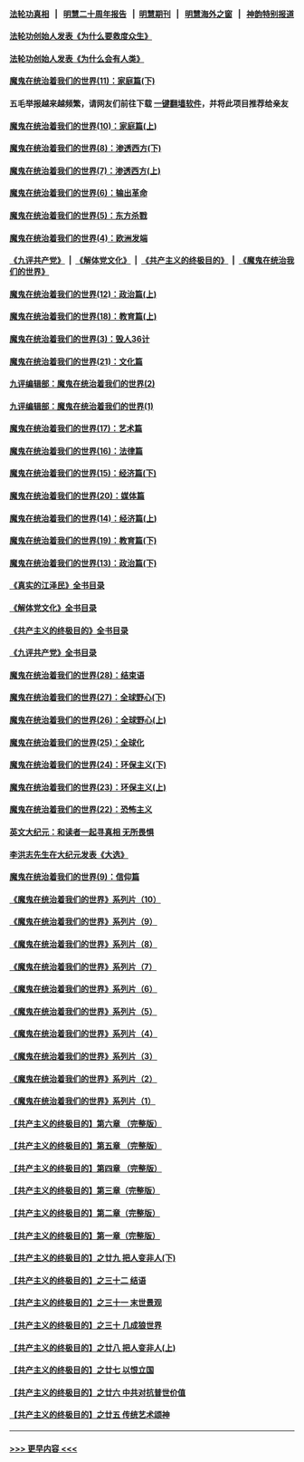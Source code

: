 #### [法轮功真相](https://github.com/gfw-breaker/truth/blob/master/README.md?t=0) &nbsp;&nbsp;|&nbsp;&nbsp; [明慧二十周年报告](https://github.com/gfw-breaker/mh-reports/blob/master/README.md?t=0) &nbsp;&nbsp;|&nbsp;&nbsp;[明慧期刊](https://github.com/gfw-breaker/mh-qikan) &nbsp;&nbsp;|&nbsp;&nbsp; [明慧海外之窗](https://github.com/gfw-breaker/mh-news/blob/master/README.md?t=0) &nbsp;&nbsp;|&nbsp;&nbsp; [神韵特别报道](https://github.com/gfw-breaker/mh-news/blob/master/shenyun.md?t=0)
#### [法轮功创始人发表《为什么要救度众生》](../pages/nsc422/n13975246.md?t=04192143) 
#### [法轮功创始人发表《为什么会有人类》](../pages/nsc422/n13912117.md?t=04192143) 
#### [魔鬼在统治着我们的世界(11)：家庭篇(下)](../pages/nsc422/n10440961.md?t=04192143) 
#### 五毛举报越来越频繁，请网友们前往下载 [一键翻墙软件](https://github.com/gfw-breaker/ssr-accounts)，并将此项目推荐给亲友
#### [魔鬼在统治着我们的世界(10)：家庭篇(上)](../pages/nsc422/n10435448.md?t=04192143) 
#### [魔鬼在统治着我们的世界(8)：渗透西方(下)](../pages/nsc422/n10429603.md?t=04192143) 
#### [魔鬼在统治着我们的世界(7)：渗透西方(上)](../pages/nsc422/n10426013.md?t=04192143) 
#### [魔鬼在统治着我们的世界(6)：输出革命](../pages/nsc422/n10421536.md?t=04192143) 
#### [魔鬼在统治着我们的世界(5)：东方杀戮](../pages/nsc422/n10417707.md?t=04192143) 
#### [魔鬼在统治着我们的世界(4)：欧洲发端](../pages/nsc422/n10414890.md?t=04192143) 
#### [《九评共产党》](https://github.com/begood0513/9ping.md/blob/master/README.md) &nbsp;|&nbsp; [《解体党文化》](../../../../jtdwh.md/blob/master/README.md)  &nbsp;|&nbsp; [《共产主义的终极目的》](../../../../gczydzjmd.md/blob/master/README.md) &nbsp;|&nbsp; [《魔鬼在统治我们的世界》](../../../../mgztzwmdsj.md/blob/master/README.md) 
#### [魔鬼在统治着我们的世界(12)：政治篇(上)](../pages/nsc422/n10444576.md?t=04192143) 
#### [魔鬼在统治着我们的世界(18)：教育篇(上)](../pages/nsc422/n10526970.md?t=04192143) 
#### [魔鬼在统治着我们的世界(3)：毁人36计](../pages/nsc422/n10411583.md?t=04192143) 
#### [魔鬼在统治着我们的世界(21)：文化篇](../pages/nsc422/n10597706.md?t=04192143) 
#### [九评编辑部：魔鬼在统治着我们的世界(2)](../pages/nsc422/n10410036.md?t=04192143) 
#### [九评编辑部：魔鬼在统治着我们的世界(1)](../pages/nsc422/n10406825.md?t=04192143) 
#### [魔鬼在统治着我们的世界(17)：艺术篇](../pages/nsc422/n10499093.md?t=04192143) 
#### [魔鬼在统治着我们的世界(16)：法律篇](../pages/nsc422/n10485969.md?t=04192143) 
#### [魔鬼在统治着我们的世界(15)：经济篇(下)](../pages/nsc422/n10469975.md?t=04192143) 
#### [魔鬼在统治着我们的世界(20)：媒体篇](../pages/nsc422/n10586579.md?t=04192143) 
#### [魔鬼在统治着我们的世界(14)：经济篇(上)](../pages/nsc422/n10457370.md?t=04192143) 
#### [魔鬼在统治着我们的世界(19)：教育篇(下)](../pages/nsc422/n10564808.md?t=04192143) 
#### [魔鬼在统治着我们的世界(13)：政治篇(下)](../pages/nsc422/n10448270.md?t=04192143) 
#### [《真实的江泽民》全书目录](../pages/nsc422/n13721399.md?t=04192143) 
#### [《解体党文化》全书目录](../pages/nsc422/n13721157.md?t=04192143) 
#### [《共产主义的终极目的》全书目录](../pages/nsc422/n13721048.md?t=04192143) 
#### [《九评共产党》全书目录](../pages/nsc422/n13708085.md?t=04192143) 
#### [魔鬼在统治着我们的世界(28)：结束语](../pages/nsc422/n10936246.md?t=04192143) 
#### [魔鬼在统治着我们的世界(27)：全球野心(下)](../pages/nsc422/n10928319.md?t=04192143) 
#### [魔鬼在统治着我们的世界(26)：全球野心(上)](../pages/nsc422/n10900318.md?t=04192143) 
#### [魔鬼在统治着我们的世界(25)：全球化](../pages/nsc422/n10788205.md?t=04192143) 
#### [魔鬼在统治着我们的世界(24)：环保主义(下)](../pages/nsc422/n10695307.md?t=04192143) 
#### [魔鬼在统治着我们的世界(23)：环保主义(上)](../pages/nsc422/n10688613.md?t=04192143) 
#### [魔鬼在统治着我们的世界(22)：恐怖主义](../pages/nsc422/n10614727.md?t=04192143) 
#### [英文大纪元：和读者一起寻真相 无所畏惧](../pages/nsc422/n12542027.md?t=04192143) 
#### [李洪志先生在大纪元发表《大选》](../pages/nsc422/n12534746.md?t=04192143) 
#### [魔鬼在统治着我们的世界(9)：信仰篇](../pages/nsc422/n10432159.md?t=04192143) 
#### [《魔鬼在统治着我们的世界》系列片（10）](../pages/nsc422/n12292670.md?t=04192143) 
#### [《魔鬼在统治着我们的世界》系列片（9）](../pages/nsc422/n12290859.md?t=04192143) 
#### [《魔鬼在统治着我们的世界》系列片（8）](../pages/nsc422/n12287445.md?t=04192143) 
#### [《魔鬼在统治着我们的世界》系列片（7）](../pages/nsc422/n12283425.md?t=04192143) 
#### [《魔鬼在统治着我们的世界》系列片（6）](../pages/nsc422/n12282314.md?t=04192143) 
#### [《魔鬼在统治着我们的世界》系列片（5）](../pages/nsc422/n12281419.md?t=04192143) 
#### [《魔鬼在统治着我们的世界》系列片（4）](../pages/nsc422/n12274024.md?t=04192143) 
#### [《魔鬼在统治着我们的世界》系列片（3）](../pages/nsc422/n12271322.md?t=04192143) 
#### [《魔鬼在统治着我们的世界》系列片（2）](../pages/nsc422/n12269049.md?t=04192143) 
#### [《魔鬼在统治着我们的世界》系列片（1）](../pages/nsc422/n12267575.md?t=04192143) 
#### [【共产主义的终极目的】第六章 （完整版）](../pages/nsc422/n11428913.md?t=04192143) 
#### [【共产主义的终极目的】第五章 （完整版）](../pages/nsc422/n11428912.md?t=04192143) 
#### [【共产主义的终极目的】第四章 （完整版）](../pages/nsc422/n11428907.md?t=04192143) 
#### [【共产主义的终极目的】第三章（完整版）](../pages/nsc422/n11428848.md?t=04192143) 
#### [【共产主义的终极目的】第二章（完整版）](../pages/nsc422/n11428831.md?t=04192143) 
#### [【共产主义的终极目的】第一章（完整版）](../pages/nsc422/n11417651.md?t=04192143) 
#### [【共产主义的终极目的】之廿九 把人变非人(下)](../pages/nsc422/n11344140.md?t=04192143) 
#### [【共产主义的终极目的】之三十二 结语](../pages/nsc422/n11360535.md?t=04192143) 
#### [【共产主义的终极目的】之三十一 末世景观](../pages/nsc422/n11351129.md?t=04192143) 
#### [【共产主义的终极目的】之三十 几成狼世界](../pages/nsc422/n11348280.md?t=04192143) 
#### [【共产主义的终极目的】之廿八 把人变非人(上)](../pages/nsc422/n11340492.md?t=04192143) 
#### [【共产主义的终极目的】之廿七 以恨立国](../pages/nsc422/n11336944.md?t=04192143) 
#### [【共产主义的终极目的】之廿六 中共对抗普世价值](../pages/nsc422/n11324785.md?t=04192143) 
#### [【共产主义的终极目的】之廿五 传统艺术颂神](../pages/nsc422/n11296396.md?t=04192143) 

----
#### [ >>> 更早内容 <<< ](../indexes/nsc422-earlier.md)
